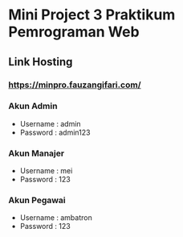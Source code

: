 # Mini Project 3 Praktikum Pemrograman Web

## Link Hosting
### https://minpro.fauzangifari.com/

### Akun Admin
- Username : admin
- Password : admin123

### Akun Manajer
- Username : mei
- Password : 123

### Akun Pegawai
- Username : ambatron
- Password : 123